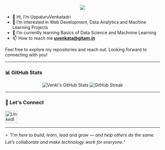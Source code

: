 

<p align="center">
  <img src="https://readme-typing-svg.demolab.com/?lines=Hi!+I+am+Venkatadri+Uppaluru&font=Fira%20Code&center=true&width=380&height=50&duration=4000&pause=1000">
</p>

- 👋 Hi, I’m UppaluruVenkatadri
- 👀 I’m interested in Web Development, Data Analytics and Machine Learning Projects
- 🌱 I’m currently learning Basics of Data Science and Machnine Learning
- 📫 How to reach me **uvenkata@gitam.in**

Feel free to explore my repositories and reach out. Looking forward to connecting with you!

---

### 📊 GitHub Stats

<p align="center">
  <img src="https://github-readme-stats.vercel.app/api?username=venkatadri04&show_icons=true&theme=radical" alt="Venki's GitHub Stats" />
  <img src="https://github-readme-streak-stats.herokuapp.com/?user=venkatadri04&theme=radical" alt="GitHub Streak" />
</p>

---

### 🔗 Let's Connect

<p align="left">
  <a href="https://www.linkedin.com/in/uppaluru-venkatadri-57877534a?utm_source=share&utm_campaign=share_via&utm_content=profile&utm_medium=android_app" target="_blank">
    <img src="https://cdn.jsdelivr.net/gh/devicons/devicon/icons/linkedin/linkedin-original.svg" alt="LinkedIn" width="40" height="40"/>
  </a>
</p>



  
---

⭐ *"I’m here to build, learn, lead and grow — and help others do the same. Let’s collaborate and make technology work for everyone."*
